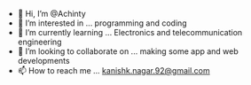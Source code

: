 - 👋 Hi, I’m @Achinty
- 👀 I’m interested in ... programming and coding
- 🌱 I’m currently learning ... Electronics and telecommunication engineering
- 💞️ I’m looking to collaborate on ... making some app and web developments
- 📫 How to reach me ... kanishk.nagar.92@gmail.com


<!---
Achinty/Achinty is a ✨ special ✨ repository because its `README.md` (this file) appears on your GitHub profile.
You can click the Preview link to take a look at your changes.
--->
